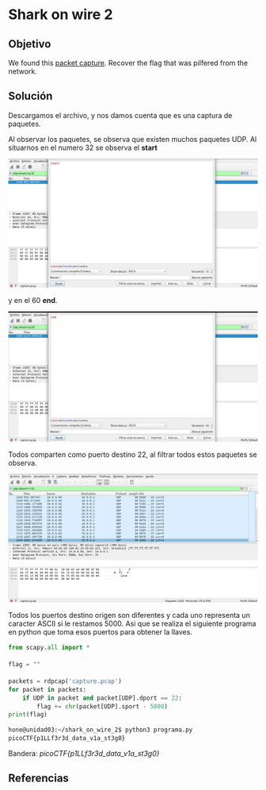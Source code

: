 # Shark on wire 2

## Objetivo

We found this [packet capture](https://jupiter.challenges.picoctf.org/static/b506393b6f9d53b94011df000c534759/capture.pcap). Recover the flag that was pilfered from the network.

## Solución

Descargamos el archivo, y nos damos cuenta que es una captura de paquetes.

Al observar los paquetes, se observa que existen muchos paquetes UDP. Al situarnos en el numero 32 se observa el **start**

![img1](img1.png)

y en el 60 **end**.

![img2](img2.png)

Todos comparten como puerto destino 22, al filtrar todos estos paquetes se observa.

![img3](img3.png)

Todos los puertos destino origen son diferentes y cada uno representa un caracter ASCII si le restamos 5000.
Asi que se realiza el siguiente programa en python que toma esos puertos para obtener la llaves.

```python
from scapy.all import *

flag = ""

packets = rdpcap('capture.pcap')
for packet in packets:
    if UDP in packet and packet[UDP].dport == 22:
        flag += chr(packet[UDP].sport - 5000)
print(flag)
```

```bash
hone@unidad03:~/shark_on_wire_2$ python3 programa.py 
picoCTF{p1LLf3r3d_data_v1a_st3g0}
```

Bandera: *picoCTF{p1LLf3r3d_data_v1a_st3g0}*

## Referencias
